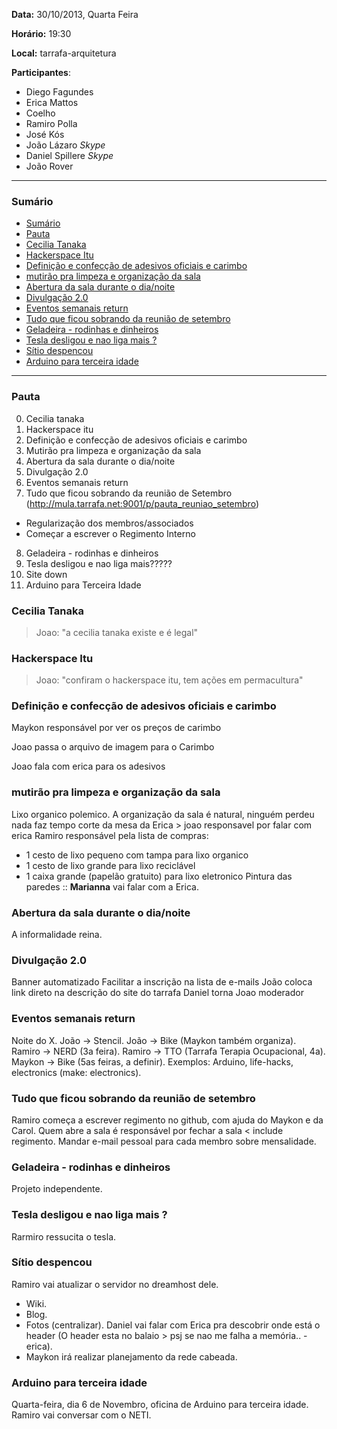 __Data:__ 30/10/2013, Quarta Feira

__Horário:__ 19:30

__Local:__ tarrafa-arquitetura

__Participantes__:

- Diego Fagundes
- Erica Mattos
- Coelho
- Ramiro Polla
- José Kós
- João Lázaro _Skype_
- Daniel Spillere _Skype_
- João Rover

***

### Sumário

<div class="toc">
<ul>
<li><a href="#sumario">Sumário</a></li>
<li><a href="#pauta">Pauta</a></li>
<li><a href="#cecilia-tanaka">Cecilia Tanaka</a></li>
<li><a href="#hackerspace-itu">Hackerspace Itu</a></li>
<li><a href="#definicao-e-confeccao-de-adesivos-oficiais-e-carimbo">Definição e confecção de adesivos oficiais e carimbo</a></li>
<li><a href="#mutirao-pra-limpeza-e-organizacao-da-sala">mutirão pra limpeza e organização da sala</a></li>
<li><a href="#abertura-da-sala-durante-o-dianoite">Abertura da sala durante o dia/noite</a></li>
<li><a href="#divulgacao-20">Divulgação 2.0</a></li>
<li><a href="#eventos-semanais-return">Eventos semanais return</a></li>
<li><a href="#tudo-que-ficou-sobrando-da-reuniao-de-setembro">Tudo que ficou sobrando da reunião de setembro</a></li>
<li><a href="#geladeira-rodinhas-e-dinheiros">Geladeira - rodinhas e dinheiros</a></li>
<li><a href="#tesla-desligou-e-nao-liga-mais">Tesla desligou e nao liga mais ?</a></li>
<li><a href="#sitio-despencou">Sítio despencou</a></li>
<li><a href="#arduino-para-terceira-idade">Arduino para terceira idade</a></li>
</ul>
</div>

***

### Pauta

0. Cecilia tanaka
1. Hackerspace itu
2. Definição e confecção de adesivos oficiais e carimbo
3. Mutirão pra limpeza e organização da sala
4. Abertura da sala durante o dia/noite
5. Divulgação 2.0
6. Eventos semanais return
7. Tudo que ficou sobrando da reunião de Setembro (http://mula.tarrafa.net:9001/p/pauta_reuniao_setembro)
- Regularização dos membros/associados
- Começar a escrever o Regimento Interno
8. Geladeira - rodinhas e dinheiros
9. Tesla desligou e nao liga mais?????
10. Site down
11. Arduino para Terceira Idade

### Cecilia Tanaka

> Joao: "a cecilia tanaka existe e é legal"

### Hackerspace Itu

> Joao: "confiram o hackerspace itu, tem ações em permacultura"

### Definição e confecção de adesivos oficiais e carimbo

Maykon responsável por ver os preços de carimbo

Joao passa o arquivo de imagem para o Carimbo

Joao fala com erica para os adesivos

### mutirão pra limpeza e organização da sala

Lixo organico polemico.
A organização da sala é natural, ninguém perdeu nada faz tempo corte da mesa da Erica > joao responsavel por falar com erica Ramiro responsável pela lista de compras:
- 1 cesto de lixo pequeno com tampa para lixo organico
- 1 cesto de lixo grande para lixo reciclável
- 1 caixa grande (papelão gratuito) para lixo eletronico
Pintura das paredes :: __Marianna__ vai falar com a Erica.

### Abertura da sala durante o dia/noite

A informalidade reina.

### Divulgação 2.0

Banner automatizado
Facilitar a inscrição na lista de e-mails
João coloca link direto na descrição do site do tarrafa
Daniel torna Joao moderador

### Eventos semanais return

Noite do X.
João -> Stencil.
João -> Bike (Maykon também organiza).
Ramiro -> NERD (3a feira).
Ramiro -> TTO (Tarrafa Terapia Ocupacional, 4a).
Maykon -> Bike (5as feiras, a definir).
Exemplos: Arduino, life-hacks, electronics (make: electronics).

### Tudo que ficou sobrando da reunião de setembro

Ramiro começa a escrever regimento no github, com ajuda do Maykon e da Carol.
Quem abre a sala é responsável por fechar a sala < include regimento.
Mandar e-mail pessoal para cada membro sobre mensalidade.

### Geladeira - rodinhas e dinheiros

Projeto independente.

### Tesla desligou e nao liga mais ?

Rarmiro ressucita o tesla.

### Sítio despencou

Ramiro vai atualizar o servidor no dreamhost dele.
- Wiki.
- Blog.
- Fotos (centralizar).
Daniel vai falar com Erica pra descobrir onde está o header (O header esta no balaio > psj se nao me falha a memória.. - erica).
- Maykon irá realizar planejamento da rede cabeada.

### Arduino para terceira idade

Quarta-feira, dia 6 de Novembro, oficina de Arduino para terceira idade.
Ramiro vai conversar com o NETI.

